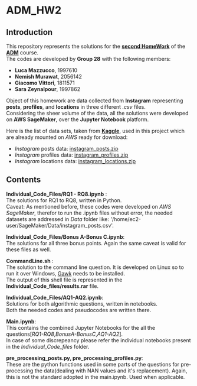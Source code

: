 # ADM_HW2 

## Introduction
This repository represents the solutions for the [**second HomeWork**](https://github.com/lucamaiano/ADM/tree/master/2022/Homework_2) of the [**ADM**](http://aris.me/index.php/data-mining-ds-2022) course.\
The codes are developed by **Group 28** with the following members:<br>

- **Luca Mazzucco**, 1997610<br>
- **Nemish Murawat**, 2056142<br>
- **Giacomo Vittori**, 1811571<br>
- **Sara Zeynalpour**, 1997862<br>

Object of this homework are data collected from **Instagram** representing **posts**, **profiles**, and **locations** in three different *.csv* files.\
Considering the sheer volume of the data, all the solutions were developed on **AWS SageMaker**, over the **Jupyter Notebook** platform.
<br>

Here is the list of data sets, taken from [**Kaggle**](https://www.kaggle.com/datasets/shmalex/instagram-dataset?select=instagram_profiles.csv), used in this project which are already mounted on *AWS* ready for download:
- *Instagram* posts data: [instagram_posts.zip](https://adm2022.s3.amazonaws.com/instagram_posts.zip)
- *Instagram* profiles data: [instagram_profiles.zip](https://adm2022.s3.amazonaws.com/instagram_profiles.zip)
- *Instagram* locations data: [instagram_locations.zip](https://adm2022.s3.amazonaws.com/instagram_locations.zip)


## Contents
**Individual_Code_Files/RQ1 - RQ8.ipynb** :<br> The solutions for RQ1 to RQ8, written in Python. <br>
Caveat: As mentioned before, these codes were developed on *AWS SageMaker*, therefor to run the .ipynb files without error, the needed datasets are addressed in *Data* folder like: '/home/ec2-user/SageMaker/Data/instagram_posts.csv'. <br>

**Individual_Code_Files/Bonus A-Bonus C.ipynb**:<br> The solutions for all three bonus points. Again the same caveat is valid for these files as well. <br>

**CommandLine.sh** :<br> The solution to the command line question. It is developed on Linux so to run it over Windows, [Gawk](https://gnuwin32.sourceforge.net/packages/gawk.htm) needs to be installed.\
The output of this shell file is represented in the **Individual_Code_files/results.rar** file.

**Individual_Code_Files/AQ1-AQ2.ipynb**:<br> Solutions for both algorithmic questions, written in notebooks.\
Both the needed codes and pseudocodes are written there. <br>

**Main.ipynb**:<br> This contains the combined Jupyter Notebooks for the all the questions[*RQ1-RQ8*,*BonusA-BonusC*,*AQ1-AQ2*].\
In case of some discrepeancy please refer the individual notebooks present in the *Individual_Code_files* folder.

**pre_processing_posts.py, pre_processing_profiles.py**:<br> These are the python functions used in some parts of the questions for pre-processing the data(dealing with NAN values and it's replacement). Again, this is not the standard adopted in the main.ipynb. Used when applicable.

